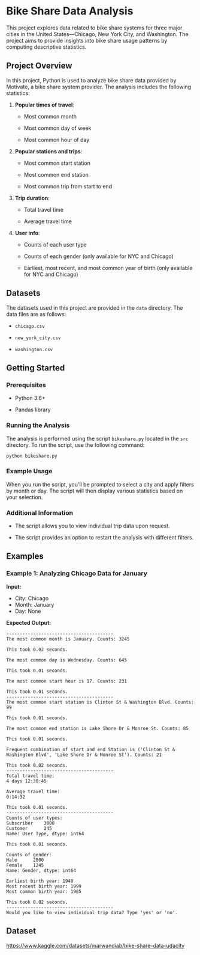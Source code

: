 # Bike Share Data Analysis
This project explores data related to bike share systems for three major cities in the United States—Chicago, New York City, and Washington. The project aims to provide insights into bike share usage patterns by computing descriptive statistics.

## Project Overview
In this project, Python is used to analyze bike share data provided by Motivate, a bike share system provider. The analysis includes the following statistics:

1. **Popular times of travel**:
    - Most common month
      
    - Most common day of week
      
    - Most common hour of day

2. **Popular stations and trips**:
    - Most common start station
      
    - Most common end station
      
    - Most common trip from start to end

3. **Trip duration**:
    - Total travel time
      
    - Average travel time  

4. **User info**:
    - Counts of each user type
      
    - Counts of each gender (only available for NYC and Chicago)
  
    - Earliest, most recent, and most common year of birth (only available for NYC and Chicago)

## Datasets
The datasets used in this project are provided in the `data` directory. The data files are as follows:

- `chicago.csv`
  
- `new_york_city.csv`
  
- `washington.csv`

## Getting Started

### Prerequisites

- Python 3.6+
  
- Pandas library

### Running the Analysis
The analysis is performed using the script `bikeshare.py` located in the `src` directory. To run the script, use the following command:
```bash
python bikeshare.py
```

### Example Usage
When you run the script, you'll be prompted to select a city and apply filters by month or day. The script will then display various statistics based on your selection.

### Additional Information
- The script allows you to view individual trip data upon request.

- The script provides an option to restart the analysis with different filters.

## Examples
### Example 1: Analyzing Chicago Data for January
**Input:**
- City: Chicago
- Month: January
- Day: None

**Expected Output:** 
```
----------------------------------------
The most common month is January. Counts: 3245

This took 0.02 seconds.

The most common day is Wednesday. Counts: 645

This took 0.01 seconds.

The most common start hour is 17. Counts: 231

This took 0.01 seconds.
----------------------------------------
The most common start station is Clinton St & Washington Blvd. Counts: 99

This took 0.01 seconds.

The most common end station is Lake Shore Dr & Monroe St. Counts: 85

This took 0.01 seconds.

Frequent combination of start and end Station is ('Clinton St & Washington Blvd', 'Lake Shore Dr & Monroe St'). Counts: 21

This took 0.02 seconds.
----------------------------------------
Total travel time:
4 days 12:30:45

Average travel time:
0:14:32

This took 0.01 seconds.
----------------------------------------
Counts of user types:
Subscriber    3000
Customer      245
Name: User Type, dtype: int64

This took 0.01 seconds.

Counts of gender:
Male      2000
Female    1245
Name: Gender, dtype: int64

Earliest birth year: 1940
Most recent birth year: 1999
Most common birth year: 1985

This took 0.02 seconds.
----------------------------------------
Would you like to view individual trip data? Type 'yes' or 'no'.
```
## Dataset 
https://www.kaggle.com/datasets/marwandiab/bike-share-data-udacity





